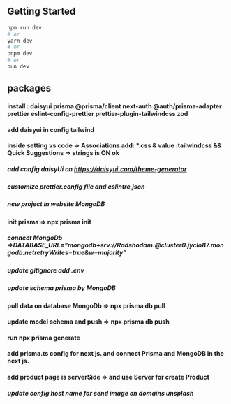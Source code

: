 ## Getting Started

```bash
npm run dev
# or
yarn dev
# or
pnpm dev
# or
bun dev
```

## packages

#### install : daisyui prisma @prisma/client next-auth @auth/prisma-adapter prettier eslint-config-prettier prettier-plugin-tailwindcss zod

#### add daisyui in config tailwind

#### inside setting vs code => Associations add: \*.css & value :tailwindcss && Quick Suggestions => strings is ON ok

##### add config daisyUi on https://daisyui.com/theme-generator
##### customize prettier.config file and eslintrc.json 

##### new project in website MongoDB
#### init prisma => npx prisma init

##### connect MongoDb  =>DATABASE_URL="mongodb+srv://Radshodam:<passwordAccessUser>@cluster0.jyclo87.mongodb.net<NameDatabaseCustom>retryWrites=true&w=majority"

##### update gitignore add .env

##### update schema prisma by MongoDB

#### pull data on database MongoDb => npx prisma db pull

#### update model schema and push => npx prisma db push

#### run npx prisma generate

#### add prisma.ts config for next js. and connect Prisma and MongoDB in the next js.

#### add product page is serverSide => and use Server for create Product

##### update config host name for send image on domains unsplash